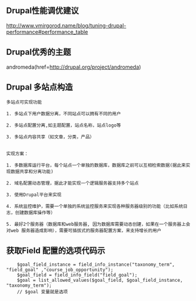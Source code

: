 ## Drupal性能调优建议

http://www.vmirgorod.name/blog/tuning-drupal-performance#performance_table

## Drupal优秀的主题

andromeda(href=http://drupal.org/project/andromeda)

## Drupal  多站点构造
```
多站点可实现功能

1. 多站点下用户数据分离，不同站点可以拥有不同的用户

2. 多站点配置分离,如主题配置，站点名称，站点logo等

3. 多站点内容共享（如文章，分类，产品）


实现方案：

1. 多数据库运行平台，每个站点一个单独的数据库，数据库之前可以互相检索数据(据此来实现数据共享和分离功能)

2. 域名配置动态管理，据此才能实现一个逻辑服务器支持多个站点

3. 使用Drupal平台来实现

4. 系统监控维护，需要一个单独的系统监控服务来实现各种服务器级别的功能（比如系统日志，创建数据库操作等）

5. 最好2个服务器（数据库和web服务器, 因为数据库需要动态创建，如果在一个服务器上会对web 服务器造成影响），需要可插拔式的服务器配置方案，来支持增长的用户
```

## 获取Field 配置的选项代码示
```
    $goal_field_instance = field_info_instance("taxonomy_term", "field_goal" ,"course_job_opportunity");
    $goal_field = field_info_field("field_goal");
    $goal = list_allowed_values($goal_field, $goal_field_instance, "taxonomy_term");
    // $goal 变量就是选项
```

